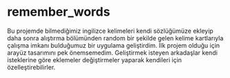# remember_words

Bu projemde bilmediğimiz ingilizce kelimeleri kendi sözlüğümüze ekleyip daha sonra alıştırma bölümünden random bir şekilde gelen kelime kartlarıyla çalışma imkanı bulduğumuz bir uygulama geliştirdim. İlk projem olduğu için arayüz tasarımını pek önemsemedim. Geliştirmek isteyen arkadaşlar kendi isteklerine göre eklemeler değiştirmeler yaparak kendileri için özelleştirebilirler.

